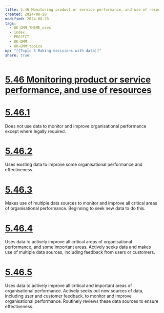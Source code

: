 ```yaml
---
title: 5.46 Monitoring product or service performance, and use of resources
created: 2024-08-28
modified: 2024-08-28
tags:
  - UK-DMM_THEME_uses
  - index
  - PROJECT
  - UK-DMM
  - UK-DMM_topics
up: "[[Topic 5 Making decisions with data]]"
share: true
---
```

# [5.46 Monitoring product or service performance, and use of resources](5.46%20Monitoring%20product%20or%20service%20performance,%20and%20use%20of%20resources.md)
# [5.46.1](5.46.1.md)

Does not use data to monitor and improve organisational performance except where legally required.

# [5.46.2](5.46.2.md)

Uses existing data to improve some organisational performance and effectiveness.

# [5.46.3](5.46.3.md)

Makes use of multiple data sources to monitor and improve all critical areas of organisational performance. Beginning to seek new data to do this.

# [5.46.4](5.46.4.md)

Uses data to actively improve all critical areas of organisational performance, and some important areas. Actively seeks data and makes use of multiple data sources, including feedback from users or customers.

# [5.46.5](5.46.5.md)

Uses data to actively improve all critical and important areas of organisational performance. Actively seeks out new sources of data, including user and customer feedback, to monitor and improve organisational performance. Routinely reviews these data sources to ensure effectiveness.

